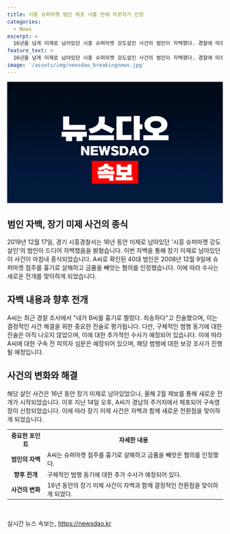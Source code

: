 ```yaml
---
title: 시흥 슈퍼마켓 범인 체포 사흘 만에 자포자기 인정
categories:
  - News
excerpt: >
  16년을 넘게 미제로 남아있던 시흥 슈퍼마켓 강도살인 사건의 범인이 자백했다. 경찰에 따르면, A씨는 지난 2008년 슈퍼마켓에서 점주를 흉기로 살해한 혐의를 인정했다. 자백은 검거 후 3일만에 이뤄진 것으로, 구체적인 동기는 아직 나오지 않았다. A씨의 구속 전 피의자 심문은 예정돼 있으며, 경찰은 추가적인 조사를 진행할 예정이다. 당시 CCTV에는 잡히지만 신원 파악이 어려워 16년간 미제로 남아있었으나, 최근 제보를 받고 수사에 착수한 끝에 A씨를 검거했다.
feature_text: >
  16년을 넘게 미제로 남아있던 시흥 슈퍼마켓 강도살인 사건의 범인이 자백했다. 경찰에 따르면, A씨는 지난 2008년 슈퍼마켓에서 점주를 흉기로 살해한 혐의를 인정했다. 자백은 검거 후 3일만에 이뤄진 것으로, 구체적인 동기는 아직 나오지 않았다. A씨의 구속 전 피의자 심문은 예정돼 있으며, 경찰은 추가적인 조사를 진행할 예정이다. 당시 CCTV에는 잡히지만 신원 파악이 어려워 16년간 미제로 남아있었으나, 최근 제보를 받고 수사에 착수한 끝에 A씨를 검거했다.
image: '/assets/img/newsdao_breakingnews.jpg'
---
```


<p><img src="/assets/img/newsdao_breakingnews.jpg" alt="implanttips 속보" /></p>

<h2 data-ke-size="size26">범인 자백, 장기 미제 사건의 종식</h2>

<p data-ke-size="size16">2019년 12월 17일, 경기 시흥경찰서는 16년 동안 미제로 남아있던 '시흥 슈퍼마켓 강도살인'의 범인이 드디어 자백했음을 밝혔습니다. 이번 자백을 통해 장기 미제로 남아있던 이 사건이 마침내 종식되었습니다. A씨로 확인된 40대 범인은 2008년 12월 9일에 슈퍼마켓 점주를 흉기로 살해하고 금품을 빼앗는 혐의를 인정했습니다. 이에 따라 수사는 새로운 전개를 맞이하게 되었습니다.</p>

<h2 data-ke-size="size26">자백 내용과 향후 전개</h2>

<p data-ke-size="size16">A씨는 최근 경찰 조사에서 "내가 B씨를 흉기로 찔렀다. 죄송하다"고 진술했으며, 이는 결정적인 사건 해결을 위한 중요한 진술로 평가됩니다. 다만, 구체적인 범행 동기에 대한 진술은 아직 나오지 않았으며, 이에 대한 추가적인 수사가 예정되어 있습니다. 이에 따라 A씨에 대한 구속 전 피의자 심문은 예정되어 있으며, 해당 범행에 대한 보강 조사가 진행될 예정입니다.</p>

<h2 data-ke-size="size26">사건의 변화와 해결</h2>

<p data-ke-size="size16">해당 살인 사건은 16년 동안 장기 미제로 남아있었으나, 올해 2월 제보를 통해 새로운 전개가 시작되었습니다. 이후 지난 14일 오후, A씨가 경남의 주거지에서 체포되어 구속영장이 신청되었습니다. 이에 따라 장기 미제 사건은 자백과 함께 새로운 전환점을 맞이하게 되었습니다.</p>

<table>
  <tr>
    <th>중요한 포인트</th>
    <th>자세한 내용</th>
  </tr>
  <tr>
    <td style="text-align: center; height: 17px;"><b>범인의 자백</b></td>
    <td>A씨는 슈퍼마켓 점주를 흉기로 살해하고 금품을 빼앗은 혐의를 인정했다.</td>
  </tr>
  <tr>
    <td style="text-align: center; height: 17px;"><b>향후 전개</b></td>
    <td>구체적인 범행 동기에 대한 추가 수사가 예정되어 있다.</td>
  </tr>
  <tr>
    <td style="text-align: center; height: 17px;"><b>사건의 변화</b></td>
    <td>16년 동안의 장기 미제 사건이 자백과 함께 결정적인 전환점을 맞이하게 되었다.</td>
  </tr>
</table>

<p data-ke-size="size16">&nbsp;</p>
실시간 뉴스 속보는, <a href="https://newsdao.kr" rel="dofollow">https://newsdao.kr</a>


